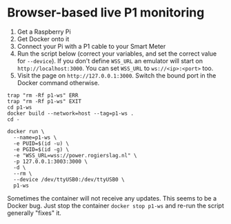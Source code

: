 # Browser-based live P1 monitoring

1. Get a Raspberry Pi
1. Get Docker onto it
1. Connect your Pi with a P1 cable to your Smart Meter
1. Run the script below (correct your variables, and set the correct value for `--device`). If you don't define `WSS_URL` an emulator will start on `http://localhost:3000`. You can set `WSS_URL` to `ws://<ip>:<port>` too.
1. Visit the page on `http://127.0.0.1:3000`. Switch the bound port in the Docker command otherwise.
 
```
trap "rm -Rf p1-ws" ERR
trap "rm -Rf p1-ws" EXIT
cd p1-ws
docker build --network=host --tag=p1-ws .
cd -

docker run \
  --name=p1-ws \
  -e PUID=$(id -u) \
  -e PGID=$(id -g) \
  -e "WSS_URL=wss://power.rogierslag.nl" \
  -p 127.0.0.1:3003:3000 \
  -d \
  --rm \
  --device /dev/ttyUSB0:/dev/ttyUSB0 \
  p1-ws
```

Sometimes the container will not receive any updates.
This seems to be a Docker bug.
Just stop the container `docker stop p1-ws` and re-run the script generally "fixes" it.
